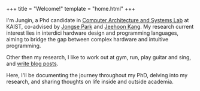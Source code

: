 +++
title = "Welcome!"
template = "home.html"
+++

I'm Jungin, a Phd candidate in [Computer Architecture and Systems Lab](https://casyslab.kaist.ac.kr) at KAIST, co-advised by [Jongse Park](https://jongse-park.github.io) and [Jeehoon Kang](https://cp.kaist.ac.kr/jeehoon.kang/).
My research current interest lies in interdici hardware design and programming languages, aiming to bridge the gap between complex hardware and intuitive programming.

Other then my research, I like to work out at gym, run, play guitar and sing, and [write blog posts](/posts).

Here, I'll be documenting the journey throughout my PhD, delving into my research, and sharing thoughts on life inside and outside academia.


<!--I enjoy working on [projects](/projects) that challenge me and allow me to learn things, whether it's writing a [kernel driver with Rust](/posts/kernel-driver-with-rust/), reverse engineering and deobfuscating anticheats, or building a flashcard generator with LLMs. I also enjoy sharing that knowledge by [writing blog posts](/posts) and [speaking at meetups and conferences](/talks).-->
